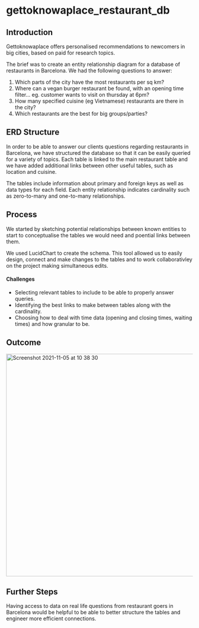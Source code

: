 # gettoknowaplace_restaurant_db

## Introduction

Gettoknowaplace offers personalised recommendations to newcomers in big cities, based on paid for research topics.

The brief was to create an entity relationship diagram for a database of restaurants in Barcelona. We had the following questions to answer:

1. Which parts of the city have the most restaurants per sq km?
2. Where can a vegan burger restaurant be found, with an opening time filter... eg. customer wants to visit on thursday at 6pm?
3. How many specified cuisine (eg Vietnamese) restaurants are there in the city?
4. Which restaurants are the best for big groups/parties?

## ERD Structure

In order to be able to answer our clients questions regarding restaurants in Barcelona, we have structured the database so that it can be easily queried for a variety of topics. Each table is linked to the main restaurant table and we have added additional links between other useful tables, such as location and cuisine.

The tables include information about primary and foreign keys as well as data types for each field. Each entity relationship indicates cardinality such as zero-to-many and one-to-many relationships.

## Process

We started by sketching potential relationships between known entities to start to conceptualise the tables we would need and poential links between them.

We used LucidChart to create the schema. This tool allowed us to easily design, connect and make changes to the tables and to work collaborativley on the project making simultaneous edits.

#### Challenges

- Selecting relevant tables to include to be able to properly answer queries.
- Identifying the best links to make between tables along with the cardinality.
- Choosing how to deal with time data (opening and closing times, waiting times) and how granular to be. 

## Outcome

<img width="600" alt="Screenshot 2021-11-05 at 10 38 30" src="https://user-images.githubusercontent.com/89530964/140490278-b209ff19-b8e0-4dc0-af64-43ec91c97d3c.png">

## Further Steps

Having access to data on real life questions from restaurant goers in Barcelona would be helpful to be able to better structure the tables and engineer more efficient connections. 

